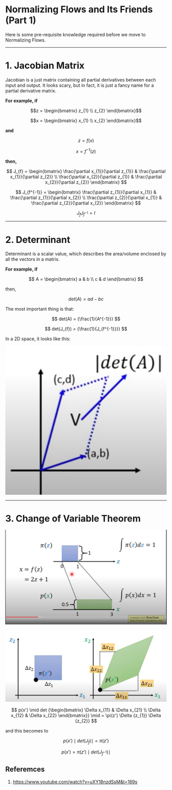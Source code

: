 # **Normalizing Flows and Its Friends (Part 1)**

Here is some pre-requisite knowledge required before we move to Normalizing Flows.

**********
# **1. Jacobian Matrix**
Jacobian is a just matrix containing all partial derivatives between each input and output.
It looks scary, but in fact, it is just a fancy name for a partial derivative matrix.

**For example, if**

$$z = \begin{bmatrix} z_{1} \\ z_{2}  \end{bmatrix}$$

$$x = \begin{bmatrix} x_{1} \\ x_{2}  \end{bmatrix}$$

**and**

$$
    z = f(x)
$$

$$
    x = f^{-1}(z)
$$

**then,**

$$ 
    J_{f} = \begin{bmatrix} \frac{\partial x_{1}}{\partial z_{1}} & \frac{\partial x_{1}}{\partial z_{2}}  \\ 
                            \frac{\partial x_{2}}{\partial z_{1}} & \frac{\partial x_{2}}{\partial z_{2}}  \end{bmatrix}
$$

$$ 
    J_{f^{-1}} = \begin{bmatrix} \frac{\partial z_{1}}{\partial x_{1}} & \frac{\partial z_{1}}{\partial x_{2}}  \\ 
                                 \frac{\partial z_{2}}{\partial x_{1}} & \frac{\partial z_{2}}{\partial x_{2}}  \end{bmatrix}
$$

$$
    J_{f} J_{f^{-1}} = I
$$

**********
# **2. Determinant**

Determinant is a scalar value, which describes the area/volume enclosed by all the vectors in a matrix.

**For example, if**

$$
A = \begin{bmatrix} a & b \\ c & d \end{bmatrix}
$$

then, 

$$
    det(A) = ad - bc
$$

The most important thing is that:

$$
    det(A) = {\frac{1}{A^{-1}}}
$$

$$
    det(J_{f}) = {\frac{1}{J_{f^{-1}}}}
$$

In a 2D space, it looks like this:

![determinant](img/blog/nf/../../../../img/blog/nf/determinant.png)

**********
# **3. Change of Variable Theorem**

![Change of Variable 1](img/blog/nf/../../../../img/blog/nf/change_of_variable_1.png)


![Change of Variable 2](img/blog/nf/../../../../img/blog/nf/change_of_variable_2.png)

$$
    p(x') \mid det {\begin{bmatrix} \Delta x_{11} & \Delta x_{21} \\ 
                            \Delta x_{12} & \Delta x_{22} \end{bmatrix}} \mid = \pi(z') \Delta {z_{1}}  \Delta {z_{2}}
$$

and this becomes to

$$
    p(x') \mid det(J_{f}) \mid = \pi(z')  
$$

$$
    p(x') = \pi(z') \mid {det(J_{f^{-1}})} \mid
$$


## Referemces

1. https://www.youtube.com/watch?v=uXY18nzdSsM&t=169s